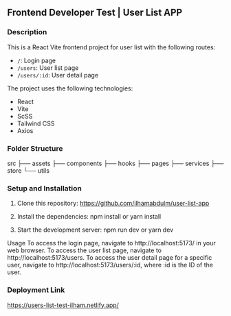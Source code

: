 ## Frontend Developer Test | User List APP

### Description

This is a React Vite frontend project for user list with the following routes:

* `/`: Login page
* `/users`: User list page
* `/users/:id`: User detail page

The project uses the following technologies:

* React
* Vite
* ScSS
* Tailwind CSS
* Axios

### Folder Structure

src
├── assets
├── components
├── hooks
├── pages
├── services
├── store
└── utils

### Setup and Installation

1. Clone this repository:
https://github.com/ilhamabdulm/user-list-app

2. Install the dependencies:
npm install or yarn install

3. Start the development server:
npm run dev or yarn dev

Usage
To access the login page, navigate to http://localhost:5173/ in your web browser.
To access the user list page, navigate to http://localhost:5173/users.
To access the user detail page for a specific user, navigate to http://localhost:5173/users/:id, where :id is the ID of the user.

### Deployment Link
https://users-list-test-ilham.netlify.app/